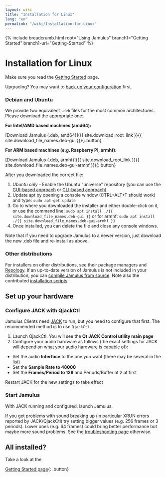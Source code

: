 ```yaml
---
layout: wiki
title: "Installation for Linux"
lang: "en"
permalink: "/wiki/Installation-for-Linux"
---
```


{% include breadcrumb.html root="Using Jamulus" branch1="Getting Started" branch1-url="Getting-Started" %}

# Installation for Linux

Make sure you read the [Getting Started](Getting-Started) page.

Upgrading? You may want to [back up your configuration](Software-Manual#backing-up-jamulus) first.

### Debian and Ubuntu

We provide two equivalent `.deb` files for the most common architectures. Please download the appropriate one:

**For Intel/AMD based machines (amd64):**

[Download Jamulus (.deb, amd64)]({{ site.download_root_link }}{{ site.download_file_names.deb-gui }}){:.button}

**For ARM based machines (e.g. Raspberry Pi, armhf):**

[Download Jamulus (.deb, armhf)]({{ site.download_root_link }}{{ site.download_file_names.deb-gui-armhf }}){:.button}

After you downloaded the correct file:

1. *Ubuntu only* - Enable the Ubuntu "universe" repository (you can use the [GUI-based approach](https://askubuntu.com/a/148645) or [CLI-based approach](https://askubuntu.com/a/227788)).
1. Update apt by opening a console window (CTRL+ALT+T should work) and type: `sudo apt-get update`
1. Go to where you downloaded the installer and either double-click on it, or use the command line: `sudo apt install ./{{ site.download_file_names.deb-gui }}` or for armhf: `sudo apt install ./{{ site.download_file_names.deb-gui-armhf }}`
1. Once installed, you can delete the file and close any console windows.

Note that if you need to upgrade Jamulus to a newer version, just download the new .deb file and re-install as above.

### Other distributions

For installers on other distributions, see their package managers and [Repology](https://repology.org/project/jamulus/versions). If an up-to-date version of Jamulus is not included in your distribution, you can [compile Jamulus from source](https://github.com/jamulussoftware/jamulus/blob/master/COMPILING.md). Note also the contributed [installation scripts](https://github.com/jamulussoftware/installscripts).

## Set up your hardware

### Configure JACK with QjackCtl

Jamulus Clients need [JACK](https://jackaudio.org/) to run, but you need to configure that first. The recommended method is to use `QjackCtl`.
1. Launch QjackCtl. You will see the **Qt JACK Control utility main page**
2. Configure your audio hardware as follows (the exact settings for JACK will depend on what your audio hardware is capable of):

- Set the audio **Interface** to the one you want (there may be several in the list)
- Set the **Sample Rate to 48000**
- Set the **Frames/Period to 128** and Periods/Buffer at 2 at first

Restart JACK for the new settings to take effect

### Start Jamulus

With JACK running and configured, launch Jamulus.

If you get problems with sound breaking up (in particular XRUN errors reported by JACK/QjackCtl) try setting bigger values (e.g. 256 frames or 3 periods). Lower ones (e.g. 64 frames) could bring better performance but maybe more sound problems. See the [troubleshooting page](Client-Troubleshooting) otherwise.

## All installed?

Take a look at the

[Getting Started page](Getting-Started){: .button}
